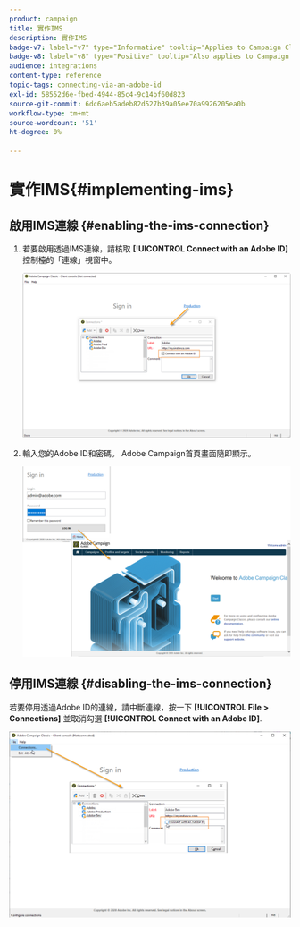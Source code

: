 ```yaml
---
product: campaign
title: 實作IMS
description: 實作IMS
badge-v7: label="v7" type="Informative" tooltip="Applies to Campaign Classic v7"
badge-v8: label="v8" type="Positive" tooltip="Also applies to Campaign v8"
audience: integrations
content-type: reference
topic-tags: connecting-via-an-adobe-id
exl-id: 58552d6e-fbed-4944-85c4-9c14bf60d823
source-git-commit: 6dc6aeb5adeb82d527b39a05ee70a9926205ea0b
workflow-type: tm+mt
source-wordcount: '51'
ht-degree: 0%

---
```


# 實作IMS{#implementing-ims}



## 啟用IMS連線 {#enabling-the-ims-connection}

1. 若要啟用透過IMS連線，請核取 **[!UICONTROL Connect with an Adobe ID]** 控制檯的「連線」視窗中。

   ![](assets/ims_1.png)

1. 輸入您的Adobe ID和密碼。 Adobe Campaign首頁畫面隨即顯示。

   ![](assets/ims_2.png)

## 停用IMS連線 {#disabling-the-ims-connection}

若要停用透過Adobe ID的連線，請中斷連線，按一下 **[!UICONTROL File > Connections]** 並取消勾選 **[!UICONTROL Connect with an Adobe ID]**.

![](assets/ims_4.png)
